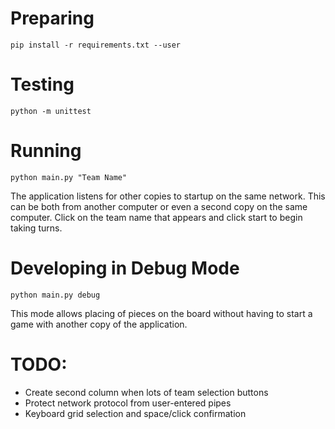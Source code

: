 # Preparing

`pip install -r requirements.txt --user`

# Testing

`python -m unittest`

# Running

`python main.py "Team Name"`

The application listens for other copies to startup on the same
network. This can be both from another computer or even a second 
copy on the same computer. Click on the team name that appears and
click start to begin taking turns.

# Developing in Debug Mode

`python main.py debug`

This mode allows placing of pieces on the board without 
having to start a game with another copy of the application.

# TODO:

- Create second column when lots of team selection buttons
- Protect network protocol from user-entered pipes
- Keyboard grid selection and space/click confirmation
